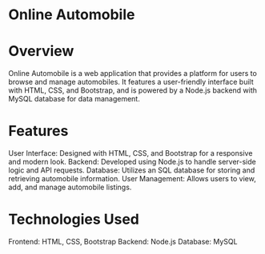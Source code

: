 # Online Automobile

# Overview
Online Automobile is a web application that provides a platform for users to browse and manage automobiles. It features a user-friendly interface built with HTML, CSS, and Bootstrap, and is powered by a Node.js backend with MySQL database for data management.

# Features
User Interface: Designed with HTML, CSS, and Bootstrap for a responsive and modern look.
Backend: Developed using Node.js to handle server-side logic and API requests.
Database: Utilizes an SQL database for storing and retrieving automobile information.
User Management: Allows users to view, add, and manage automobile listings.

# Technologies Used
Frontend: HTML, CSS, Bootstrap
Backend: Node.js
Database: MySQL

